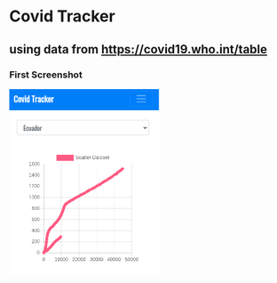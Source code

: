# Covid Tracker

## using data from https://covid19.who.int/table

### First Screenshot
![Greeting Started](screenshots/Ecuador_cases.png)

